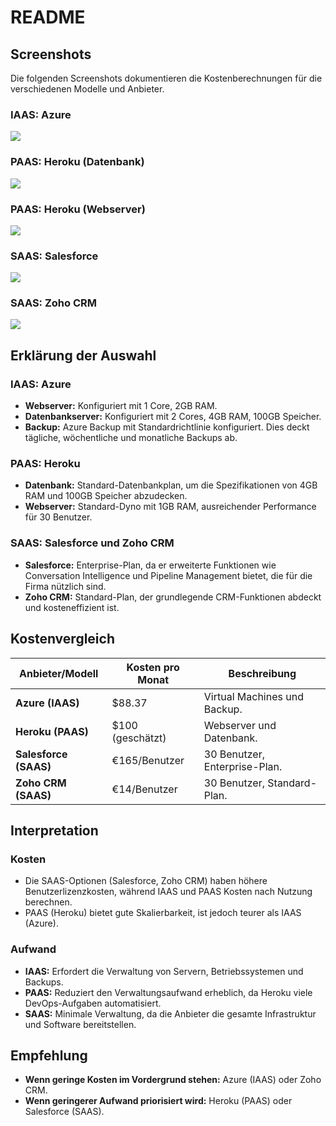 # README

## Screenshots

Die folgenden Screenshots dokumentieren die Kostenberechnungen für die verschiedenen Modelle und Anbieter.

### IAAS: Azure
![](./screenshots/azure_preisliste.jpg)

### PAAS: Heroku (Datenbank)
![](./screenshots/heroku_preisliste_db.jpg)

### PAAS: Heroku (Webserver)
![](./screenshots/heroku_preisliste_web.jpg)

### SAAS: Salesforce
![](./screenshots/salesforce.jpg)

### SAAS: Zoho CRM
![](./screenshots/zoho_preisliste.jpg)

## Erklärung der Auswahl

### IAAS: Azure
- **Webserver:** Konfiguriert mit 1 Core, 2GB RAM.
- **Datenbankserver:** Konfiguriert mit 2 Cores, 4GB RAM, 100GB Speicher.
- **Backup:** Azure Backup mit Standardrichtlinie konfiguriert. Dies deckt tägliche, wöchentliche und monatliche Backups ab.

### PAAS: Heroku
- **Datenbank:** Standard-Datenbankplan, um die Spezifikationen von 4GB RAM und 100GB Speicher abzudecken.
- **Webserver:** Standard-Dyno mit 1GB RAM, ausreichender Performance für 30 Benutzer.

### SAAS: Salesforce und Zoho CRM
- **Salesforce:** Enterprise-Plan, da er erweiterte Funktionen wie Conversation Intelligence und Pipeline Management bietet, die für die Firma nützlich sind.
- **Zoho CRM:** Standard-Plan, der grundlegende CRM-Funktionen abdeckt und kosteneffizient ist.

## Kostenvergleich

| Anbieter/Modell     | Kosten pro Monat | Beschreibung                          |
|---------------------|-----------------|--------------------------------------|
| **Azure (IAAS)**    | \$88.37         | Virtual Machines und Backup.         |
| **Heroku (PAAS)**   | \$100 (geschätzt) | Webserver und Datenbank.             |
| **Salesforce (SAAS)** | €165/Benutzer  | 30 Benutzer, Enterprise-Plan.        |
| **Zoho CRM (SAAS)** | €14/Benutzer    | 30 Benutzer, Standard-Plan.          |

## Interpretation

### Kosten
- Die SAAS-Optionen (Salesforce, Zoho CRM) haben höhere Benutzerlizenzkosten, während IAAS und PAAS Kosten nach Nutzung berechnen.
- PAAS (Heroku) bietet gute Skalierbarkeit, ist jedoch teurer als IAAS (Azure).

### Aufwand
- **IAAS:** Erfordert die Verwaltung von Servern, Betriebssystemen und Backups.
- **PAAS:** Reduziert den Verwaltungsaufwand erheblich, da Heroku viele DevOps-Aufgaben automatisiert.
- **SAAS:** Minimale Verwaltung, da die Anbieter die gesamte Infrastruktur und Software bereitstellen.

## Empfehlung
- **Wenn geringe Kosten im Vordergrund stehen:** Azure (IAAS) oder Zoho CRM.
- **Wenn geringerer Aufwand priorisiert wird:** Heroku (PAAS) oder Salesforce (SAAS).
